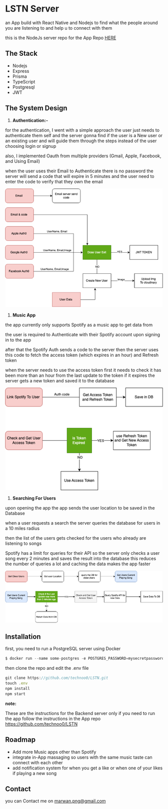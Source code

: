 # LSTN Server

an App build with React Native and Nodejs to find what the people around you are listening to and help u to connect with them

this is the NodeJs server repo for the App Repo [HERE](https://github.com/technoo0/LSTN)

## The Stack

- Nodejs
- Express
- Prisma
- TypeScript
- Postgresql
- JWT

## The System Design

1. **Authentication:-**

for the authentication, I went with a simple approach the user just needs to authenticate them self and the server gonna find if the user is a New user or an existing user and will guide them through the steps instead of the user choosing login or signup  

also, I implemented Oauth from multiple providers (Gmail, Apple, Facebook, and Using Email) 

when the user uses their Email to Authenticate there is no password the server will send a code that will expire in 5 minutes and the user need to enter the code to verify that they own the email

![Auth (1).png](readme/Auth_(1).png)

1. **Music App**

the app currently only supports Spotify as a music app to get data from 

the user is required to Authenticate with their Spotify account upon signing in to the app 

after that the Spotify Auth sends a code to the server then the server uses this code to fetch the access token (which expires in an hour) and Refresh token 

when the server needs to use the access token first it needs to check it has been more than an hour from the last update to the token if it expires the server gets a new token and saved it to the database 

![Spotify (1).png](readme/Spotify_(1).png)

1. **Searching For Users**

upon opening the app the app sends the user location to be saved in the Database

when a user requests a search the server queries the database for users in a 10 miles radius 

then the list of the users gets checked for the users who already are listening to songs 

Spotify has a limit for queries for their API so the server only checks a user song every 2 minutes and saves the result into the database this reduces the number of queries a lot and caching the data makes the app faster 

![Search.png](readme/Search.png)

## Installation

first, you need to run a PostgreSQL server using Docker 

```jsx
$ docker run --name some-postgres -e POSTGRES_PASSWORD=mysecretpassword -d postgres
```

then clone the repo and edit the .env file

```jsx
git clone https://github.com/technoo0/LSTN.git
touch .env 
npm install
npm start 
```

**note:**

These are the instructions for the Backend server only if you need to run the app follow the instructions in the App repo https://github.com/technoo0/LSTN

## Roadmap

- Add more Music apps other than Spotify
- integrate in-App massaging so users with the same music taste can connect with each other
- add notification system for when you get a like or when one of your likes if playing a new song

## Contact

you can Contact me on marwan.png@gmail.com
